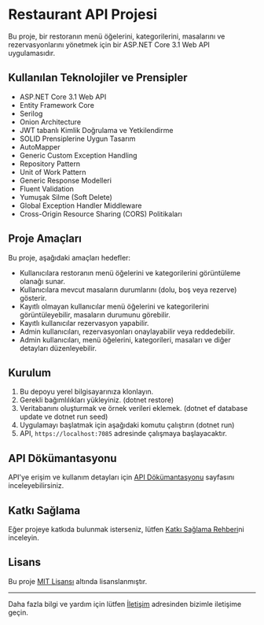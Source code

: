 # Restaurant API Projesi

Bu proje, bir restoranın menü öğelerini, kategorilerini, masalarını ve rezervasyonlarını yönetmek için bir ASP.NET Core 3.1 Web API uygulamasıdır.

## Kullanılan Teknolojiler ve Prensipler

- ASP.NET Core 3.1 Web API
- Entity Framework Core
- Serilog
- Onion Architecture
- JWT tabanlı Kimlik Doğrulama ve Yetkilendirme
- SOLID Prensiplerine Uygun Tasarım
- AutoMapper
- Generic Custom Exception Handling
- Repository Pattern
- Unit of Work Pattern
- Generic Response Modelleri
- Fluent Validation
- Yumuşak Silme (Soft Delete)
- Global Exception Handler Middleware
- Cross-Origin Resource Sharing (CORS) Politikaları

## Proje Amaçları

Bu proje, aşağıdaki amaçları hedefler:

- Kullanıcılara restoranın menü öğelerini ve kategorilerini görüntüleme olanağı sunar.
- Kullanıcılara mevcut masaların durumlarını (dolu, boş veya rezerve) gösterir.
- Kayıtlı olmayan kullanıcılar menü öğelerini ve kategorilerini görüntüleyebilir, masaların durumunu görebilir.
- Kayıtlı kullanıcılar rezervasyon yapabilir.
- Admin kullanıcıları, rezervasyonları onaylayabilir veya reddedebilir.
- Admin kullanıcıları, menü öğelerini, kategorileri, masaları ve diğer detayları düzenleyebilir.

## Kurulum

1. Bu depoyu yerel bilgisayarınıza klonlayın.
2. Gerekli bağımlılıkları yükleyiniz. (dotnet restore)
3. Veritabanını oluşturmak ve örnek verileri eklemek. (dotnet ef database update ve dotnet run seed)
4. Uygulamayı başlatmak için aşağıdaki komutu çalıştırın (dotnet run)
5. API, `https://localhost:7085` adresinde çalışmaya başlayacaktır.

## API Dökümantasyonu

API'ye erişim ve kullanım detayları için [API Dökümantasyonu](https://github.com/Ibbocs/RestaurantFinalAPI/wiki) sayfasını inceleyebilirsiniz.

## Katkı Sağlama

Eğer projeye katkıda bulunmak isterseniz, lütfen [Katkı Sağlama Rehberi](CONTRIBUTING.md)ni inceleyin.

## Lisans

Bu proje [MIT Lisansı](LICENSE) altında lisanslanmıştır.

---

Daha fazla bilgi ve yardım için lütfen [İletişim](mailto:contact@example.com) adresinden bizimle iletişime geçin.

